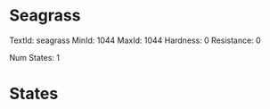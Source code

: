 # Seagrass
TextId: seagrass
MinId: 1044
MaxId: 1044
Hardness: 0
Resistance: 0

Num States: 1
# States
```

```